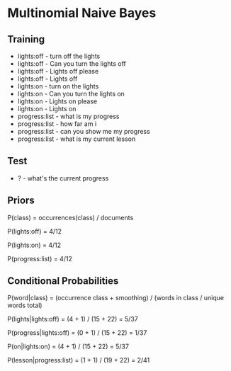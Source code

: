 # Multinomial Naive Bayes

## Training

- lights:off - turn off the lights
- lights:off - Can you turn the lights off
- lights:off - Lights off please
- lights:off - Lights off
- lights:on - turn on the lights
- lights:on - Can you turn the lights on
- lights:on - Lights on please
- lights:on - Lights on
- progress:list - what is my progress
- progress:list - how far am i
- progress:list - can you show me my progress
- progress:list - what is my current lesson

## Test

- ? - what's the current progress

## Priors

P(class) = occurrences(class) / documents

P(lights:off) = 4/12

P(lights:on) = 4/12

P(progress:list) = 4/12

## Conditional Probabilities

P(word|class) = (occurrence class + smoothing) / (words in class / unique words total)

P(lights|lights:off) = (4 + 1) / (15 + 22) = 5/37

P(progress|lights:off) = (0 + 1) / (15 + 22) = 1/37

P(on|lights:on) = (4 + 1) / (15 + 22) = 5/37

P(lesson|progress:list) = (1 + 1) / (19 + 22) = 2/41
